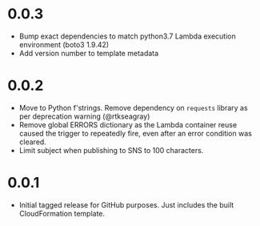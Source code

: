 # 0.0.3
* Bump exact dependencies to match python3.7 Lambda execution environment (boto3 1.9.42)
* Add version number to template metadata

# 0.0.2
* Move to Python f'strings. Remove dependency on `requests` library as per deprecation warning (@rtkseagray)
* Remove global ERRORS dictionary as the Lambda container reuse caused the trigger to repeatedly fire, even after
an error condition was cleared.
* Limit subject when publishing to SNS to 100 characters.

# 0.0.1
* Initial tagged release for GitHub purposes. Just includes the built CloudFormation template. 